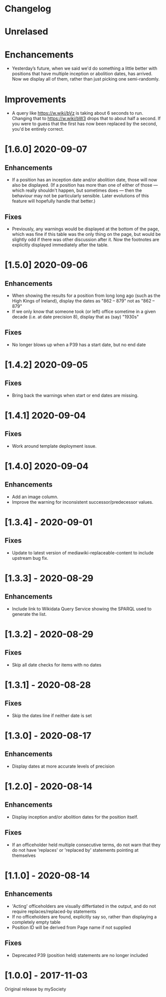 # Changelog

# Unrelased

# Enchancements

* Yesterday’s future, when we said we'd do something a little better
  with positions that have multiple inception or abolition dates, has
  arrived. Now we display all of them, rather than just picking one
  semi-randomly.

# Improvements

* A query like https://w.wiki/bVz is taking about 6 seconds to run.
  Changing that to https://w.wiki/bW3 drops that to about half a second.
  If you were to guess that the first has now been replaced by the
  second, you'd be entirely correct.

# [1.6.0] 2020-09-07

## Enhancements

* If a position has an inception date and/or abolition date, those will
  now also be displayed. (If a position has more than one of either of
  those — which really shouldn't happen, but sometimes does — then the
  behaviour may not be particularly sensible. Later evolutions of this
  feature will hopefully handle that better.)

## Fixes

* Previously, any warnings would be displayed at the bottom of the page,
  which was fine if this table was the only thing on the page, but would
  be slightly odd if there was other discussion after it. Now the
  footnotes are explicitly displayed immediately after the table.

# [1.5.0] 2020-09-06

## Enhancements

* When showing the results for a position from long long ago (such as
  the High Kings of Ireland), display the dates as "862 – 879" not as
  "862 – 879"
* If we only know that someone took (or left) office sometime in a given
  decade (i.e. at date precision 8), display that as (say) "1930s"

## Fixes

* No longer blows up when a P39 has a start date, but no end date

# [1.4.2] 2020-09-05

## Fixes

* Bring back the warnings when start or end dates are missing.

# [1.4.1] 2020-09-04

## Fixes

* Work around template deployment issue.

# [1.4.0] 2020-09-04

## Enhancements

* Add an image column.
* Improve the warning for inconsistent successor/predecessor values.

# [1.3.4] - 2020-09-01

## Fixes

* Update to latest version of mediawiki-replaceable-content to include
  upstream bug fix.

# [1.3.3] - 2020-08-29

## Enhancements

* Include link to Wikidata Query Service showing the SPARQL used to
  generate the list.

# [1.3.2] - 2020-08-29

## Fixes

* Skip all date checks for items with no dates

# [1.3.1] - 2020-08-28

## Fixes

* Skip the dates line if neither date is set

# [1.3.0] - 2020-08-17

## Enhancements

* Display dates at more accurate levels of precision

# [1.2.0] - 2020-08-14

## Enhancements

* Display inception and/or abolition dates for the position itself.

## Fixes

* If an officeholder held multiple consecutive terms, do not warn that
  they do not have 'replaces' or 'replaced by' statements pointing at
  themselves

# [1.1.0] - 2020-08-14

## Enhancements

* 'Acting' officeholders are visually differtiated in the output, and do
  not require replaces/replaced-by statements
* If no officeholders are found, explicitly say so, rather than
  displaying a completely empty table
* Position ID will be derived from Page name if not supplied

## Fixes

* Deprecated P39 (position held) statements are no longer included

# [1.0.0] - 2017-11-03

Original release by mySociety
